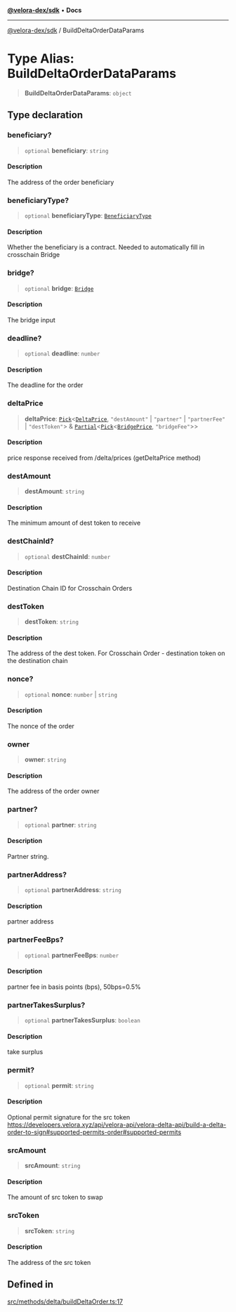 [**@velora-dex/sdk**](../README.md) • **Docs**

***

[@velora-dex/sdk](../globals.md) / BuildDeltaOrderDataParams

# Type Alias: BuildDeltaOrderDataParams

> **BuildDeltaOrderDataParams**: `object`

## Type declaration

### beneficiary?

> `optional` **beneficiary**: `string`

#### Description

The address of the order beneficiary

### beneficiaryType?

> `optional` **beneficiaryType**: [`BeneficiaryType`](../-internal-/type-aliases/BeneficiaryType.md)

#### Description

Whether the beneficiary is a contract. Needed to automatically fill in crosschain Bridge

### bridge?

> `optional` **bridge**: [`Bridge`](Bridge.md)

#### Description

The bridge input

### deadline?

> `optional` **deadline**: `number`

#### Description

The deadline for the order

### deltaPrice

> **deltaPrice**: [`Pick`](../-internal-/type-aliases/Pick.md)\<[`DeltaPrice`](DeltaPrice.md), `"destAmount"` \| `"partner"` \| `"partnerFee"` \| `"destToken"`\> & [`Partial`](../-internal-/type-aliases/Partial.md)\<[`Pick`](../-internal-/type-aliases/Pick.md)\<[`BridgePrice`](BridgePrice.md), `"bridgeFee"`\>\>

#### Description

price response received from /delta/prices (getDeltaPrice method)

### destAmount

> **destAmount**: `string`

#### Description

The minimum amount of dest token to receive

### destChainId?

> `optional` **destChainId**: `number`

#### Description

Destination Chain ID for Crosschain Orders

### destToken

> **destToken**: `string`

#### Description

The address of the dest token. For Crosschain Order - destination token on the destination chain

### nonce?

> `optional` **nonce**: `number` \| `string`

#### Description

The nonce of the order

### owner

> **owner**: `string`

#### Description

The address of the order owner

### partner?

> `optional` **partner**: `string`

#### Description

Partner string.

### partnerAddress?

> `optional` **partnerAddress**: `string`

#### Description

partner address

### partnerFeeBps?

> `optional` **partnerFeeBps**: `number`

#### Description

partner fee in basis points (bps), 50bps=0.5%

### partnerTakesSurplus?

> `optional` **partnerTakesSurplus**: `boolean`

#### Description

take surplus

### permit?

> `optional` **permit**: `string`

#### Description

Optional permit signature for the src token https://developers.velora.xyz/api/velora-api/velora-delta-api/build-a-delta-order-to-sign#supported-permits-order#supported-permits

### srcAmount

> **srcAmount**: `string`

#### Description

The amount of src token to swap

### srcToken

> **srcToken**: `string`

#### Description

The address of the src token

## Defined in

[src/methods/delta/buildDeltaOrder.ts:17](https://github.com/VeloraDEX/sdk/blob/master/src/methods/delta/buildDeltaOrder.ts#L17)

